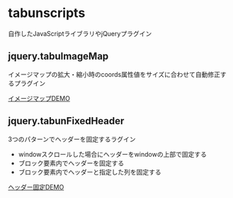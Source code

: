 # tabunscripts
自作したJavaScriptライブラリやjQueryプラグイン

## jquery.tabuImageMap
イメージマップの拡大・縮小時のcoords属性値をサイズに合わせて自動修正するプラグイン

[イメージマップDEMO](https://tabun-kuma.github.io/tabunImageMap/demo.html)

## jquery.tabunFixedHeader
3つのパターンでヘッダーを固定するラグイン
* windowスクロールした場合にヘッダーをwindowの上部で固定する
* ブロック要素内でヘッダーを固定する
* ブロック要素内でヘッダーと指定した列を固定する

[ヘッダー固定DEMO](https://tabun-kuma.github.io/tabunFixedHeader/demo.html)
